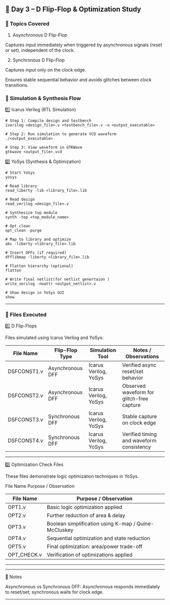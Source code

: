 ## 📘 Day 3 – D Flip-Flop & Optimization Study

### 🔹 Topics Covered

1. Asynchronous D Flip-Flop

Captures input immediately when triggered by asynchronous signals (reset or set), independent of the clock.



2. Synchronous D Flip-Flop

Captures input only on the clock edge.

Ensures stable sequential behavior and avoids glitches between clock transitions.


### 🔹 Simulation & Synthesis Flow

1️⃣ Icarus Verilog (RTL Simulation)
```
# Step 1: Compile design and testbench
iverilog <design_file>.v <testbench_file>.v -o <output_executable>

# Step 2: Run simulation to generate VCD waveform
./<output_executable>

# Step 3: View waveform in GTKWave
gtkwave <output_file>.vcd
```
2️⃣ YoSys (Synthesis & Optimization)
```
# Start YoSys
yosys

# Read library
read_liberty -lib <library_file>.lib

# Read design
read_verilog <design_file>.v

# Synthesize top module
synth -top <top_module_name>

# Opt clean 
opt_clean -purge

# Map to library and optimize
abc -liberty <library_file>.lib

# Insert DFFs (if required)
dfflibmap -liberty <library_file>.lib

# Flatten hierarchy (optional)
flatten

# Write final netlist(for netlist genertaion )
write_verilog -noattr <output_netlist>.v

# Show design in YoSys GUI
show
```


---

### 🔹 Files Executed

1️⃣ D Flip-Flops

Files simulated using Icarus Verilog and YoSys:

| File Name   | Flip-Flop Type        | Simulation Tool         | Notes / Observations                        |
|------------|---------------------|------------------------|--------------------------------------------|
| DSFCONST1.v | Asynchronous DFF    | Icarus Verilog, YoSys  | Verified async reset/set behavior          |
| DSFCONST2.v | Asynchronous DFF    | Icarus Verilog, YoSys  | Observed waveform for glitch-free capture |
| DSFCONST3.v | Synchronous DFF     | Icarus Verilog, YoSys  | Stable capture on clock edge               |
| DSFCONST4.v | Synchronous DFF     | Icarus Verilog, YoSys  | Verified timing and waveform consistency  |
---

2️⃣ Optimization Check Files

These files demonstrate logic optimization techniques in YoSys.


File Name	Purpose / Observation

| File Name     | Purpose / Observation                         |
|--------------|-----------------------------------------------|
| OPT1.v        | Basic logic optimization applied              |
| OPT2.v        | Further reduction of area & delay            |
| OPT3.v        | Boolean simplification using K-map / Quine-McCluskey |
| OPT4.v        | Sequential optimization and state reduction |
| OPT5.v        | Final optimization: area/power trade-off    |
| OPT_CHECK.v   | Verification of optimizations applied        |


---


---

🔹 Notes

Asynchronous vs Synchronous DFF: Asynchronous responds immediately to reset/set; synchronous waits for clock edge.

---

